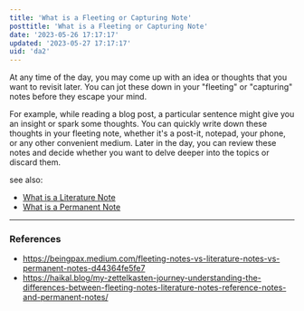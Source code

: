 ```yaml
---
title: 'What is a Fleeting or Capturing Note'
posttitle: 'What is a Fleeting or Capturing Note'
date: '2023-05-26 17:17:17'
updated: '2023-05-27 17:17:17'
uid: 'da2'
---
```


At any time of the day, you may come up with an idea or thoughts that you want to revisit later. You can jot these down in your "fleeting" or "capturing" notes before they escape your mind.

For example, while reading a blog post, a particular sentence might give you an insight or spark some thoughts. You can quickly write down these thoughts in your fleeting note, whether it's a post-it, notepad, your phone, or any other convenient medium. Later in the day, you can review these notes and decide whether you want to delve deeper into the topics or discard them.


see also:
- [What is a Literature Note](./da3)
- [What is a Permanent Note](./da4)

---

### References
- https://beingpax.medium.com/fleeting-notes-vs-literature-notes-vs-permanent-notes-d44364fe5fe7
- https://haikal.blog/my-zettelkasten-journey-understanding-the-differences-between-fleeting-notes-literature-notes-reference-notes-and-permanent-notes/